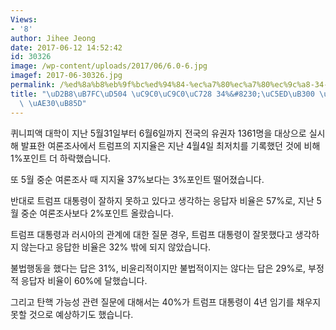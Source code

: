 ```yaml
---
Views:
- '8'
author: Jihee Jeong
date: 2017-06-12 14:52:42
id: 30326
image: /wp-content/uploads/2017/06/6.0-6.jpg
imagef: 2017-06-30326.jpg
permalink: /%ed%8a%b8%eb%9f%bc%ed%94%84-%ec%a7%80%ec%a7%80%ec%9c%a8-34-%ec%97%ad%eb%8c%80-%ec%b5%9c%ec%a0%80%ec%b9%98-%ea%b8%b0%eb%a1%9d/
title: "\uD2B8\uB7FC\uD504 \uC9C0\uC9C0\uC728 34%&#8230;\uC5ED\uB300 \uCD5C\uC800\uCE58\
  \ \uAE30\uB85D"
---
```


퀴니피액 대학이 지난 5월31일부터 6월6일까지 전국의 유권자 1361명을 대상으로 실시해 발표한 여론조사에서 트럼프의 지지율은 지난 4월4일 최저치를 기록했던 것에 비해 1%포인트 더 하락했습니다.

또 5월 중순 여론조사 때 지지율 37%보다는 3%포인트 떨어졌습니다.

반대로 트럼프 대통령이 잘하지 못하고 있다고 생각하는 응답자 비율은 57%로, 지난 5월 중순 여론조사보다 2%포인트 올랐습니다.

트럼프 대통령과 러시아의 관계에 대한 질문 경우, 트럼프 대통령이 잘못했다고 생각하지 않는다고 응답한 비율은 32% 밖에 되지 않았습니다.

불법행동을 했다는 답은 31%, 비윤리적이지만 불법적이지는 않다는 답은 29%로, 부정적 응답자 비율이 60%에 달했습니다.

그리고 탄핵 가능성 관련 질문에 대해서는 40%가 트럼프 대통령이 4년 임기를 채우지 못할 것으로 예상하기도 했습니다.